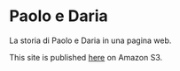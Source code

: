 # Paolo e Daria

La storia di Paolo e Daria in una pagina web.

This site is published [here](http://paoloedaria.stmtc.com) on Amazon S3.
